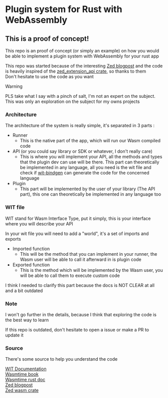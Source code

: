 # Plugin system for Rust with WebAssembly
## This is a proof of concept!

This repo is an proof of concept (or simply an example) on how you would be able to implement a plugin system with WebAssembly for your rust app

This repo was started because of the interesting [Zed blogpost](https://zed.dev/blog/zed-decoded-extensions) and the code is heavily inspired of the [zed_extension_api crate](https://github.com/zed-industries/zed/tree/main/crates/extension_api), so thanks to them  
Don't hesitate to use the code as you want

> [!WARNING]
> PLS take what I say with a pinch of salt, I'm not an expert on the subject. 
> This was only an exploration on the subject for my owns projects

### Architecture

The architecture of the system is really simple, it's separated in 3 parts :
- Runner
  - This is the native part of the app, which will run our Wasm compiled code
- API (or you could say library or SDK or whatever, I don't really care)
  - This is where you will implement your API, all the methods and types that the plugin dev can use will be there. This part can theoretically be implemented in any language, all you need is the wit file and check if [wit-bindgen](https://github.com/bytecodealliance/wit-bindgen) can generate the code for the concerned language
- Plugin
  - This part will be implemented by the user of your library (The API part), this one can theoretically be implemented in any language too

### WIT file

WIT stand for Wasm Interface Type, put it simply, this is your interface where you will describe your API

In your wit file you will need to add a "world", it's a set of imports and exports
- Imported function
  - This will be the method that you can implement in your runner, the Wasm user will be able to call it afterward in is plugin code
- Exported function
  - This is the method which will be implemented by the Wasm user, you will be able to call them to execute custom code

I think I needed to clarify this part because the docs is NOT CLEAR at all and a bit outdated

### Note

I won't go further in the details, because I think that exploring the code is the best way to learn

If this repo is outdated, don't hesitate to open a issue or make a PR to update it

### Source

There's some source to help you understand the code

[WIT Documentation](https://component-model.bytecodealliance.org/design/wit.html#worlds)  
[Wasmtime book](https://docs.wasmtime.dev/)  
[Wasmtime rust doc](https://docs.rs/wasmtime/latest/wasmtime/)  
[Zed blogpost](https://zed.dev/blog/zed-decoded-extensions)  
[Zed wasm crate](https://github.com/zed-industries/zed/tree/main/crates/extension_api)  

